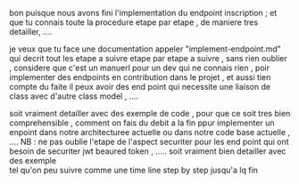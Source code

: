 bon puisque nous avons fini l'implementation du endpoint inscription ; et que tu connais  toute la procedure etape par etape , de maniere tres detailler, ....

je  veux que tu face une documentation appeler  "implement-endpoint.md"  qui decrit tout les etape a suivre etape par etape a suivre , sans rien oublier , considere que c'est un manuerl pour un dev qui ne connais rien , poir implementer des endpoints en contribution dans le projet , et aussi tien  compte du faite  il peux avoir des end point qui necessite une liaison de class avec d'autre class model , .... 

soit vraiment detailler avec des exemple de code , pour que ce soit tres bien comprehensible , comment on fais du debit a la fin ppur implementer un enpoint dans notre architecturee actuelle ou dans notre code base actuelle , ....
NB : ne pas oublie l'etape de l'aspect securiter pour les end point qui ont besoin de securiter jwt beaured token , ..... soit vraiment bien detailler avec des exemple  
tel qu'on peu suivre comme une time line step by step jusqu'a lq fin 